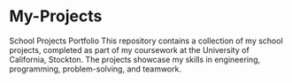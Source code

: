 # My-Projects
School Projects Portfolio This repository contains a collection of my school projects, completed as part of my coursework at the University of California, Stockton. The projects showcase my skills in engineering, programming, problem-solving, and teamwork.
